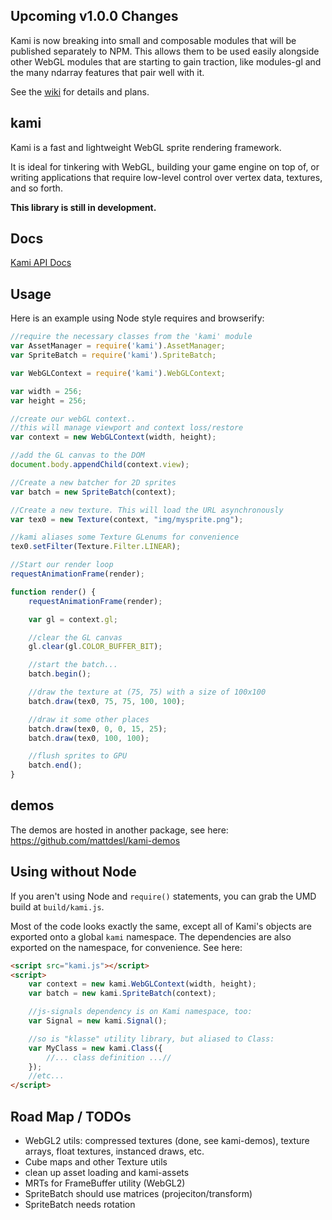 ## Upcoming v1.0.0 Changes

Kami is now breaking into small and composable modules that will be published separately to NPM. This allows them to be used easily alongside other WebGL modules that are starting to gain traction, like modules-gl and the many ndarray features that pair well with it.

See the [wiki](https://github.com/mattdesl/kami/wiki) for details and plans.

## kami

Kami is a fast and lightweight WebGL sprite rendering framework. 

It is ideal for tinkering with WebGL, building your game engine on top of, or writing applications that require low-level control over vertex data, textures, and so forth. 

**This library is still in development.**

## Docs

[Kami API Docs](http://mattdesl.github.io/kami/docs/)

## Usage

Here is an example using Node style requires and browserify:

```javascript
//require the necessary classes from the 'kami' module
var AssetManager = require('kami').AssetManager;
var SpriteBatch = require('kami').SpriteBatch;

var WebGLContext = require('kami').WebGLContext;

var width = 256;
var height = 256;

//create our webGL context..
//this will manage viewport and context loss/restore
var context = new WebGLContext(width, height);

//add the GL canvas to the DOM
document.body.appendChild(context.view);

//Create a new batcher for 2D sprites
var batch = new SpriteBatch(context);

//Create a new texture. This will load the URL asynchronously
var tex0 = new Texture(context, "img/mysprite.png");

//kami aliases some Texture GLenums for convenience
tex0.setFilter(Texture.Filter.LINEAR);

//Start our render loop
requestAnimationFrame(render);

function render() {
	requestAnimationFrame(render);

	var gl = context.gl;

	//clear the GL canvas
	gl.clear(gl.COLOR_BUFFER_BIT);

	//start the batch...
	batch.begin();

	//draw the texture at (75, 75) with a size of 100x100
	batch.draw(tex0, 75, 75, 100, 100);

	//draw it some other places
	batch.draw(tex0, 0, 0, 15, 25);
	batch.draw(tex0, 100, 100);

	//flush sprites to GPU
	batch.end();
}
```

## demos

The demos are hosted in another package, see here:
https://github.com/mattdesl/kami-demos 

## Using without Node

If you aren't using Node and `require()` statements, you can grab the UMD build at `build/kami.js`. 

Most of the code looks exactly the same, except all of Kami's objects are exported onto a global `kami` namespace. The dependencies are also exported on the namespace, for convenience. See here:

```html
<script src="kami.js"></script>
<script>
	var context = new kami.WebGLContext(width, height);
	var batch = new kami.SpriteBatch(context);

	//js-signals dependency is on Kami namespace, too:
	var Signal = new kami.Signal();

	//so is "klasse" utility library, but aliased to Class:
	var MyClass = new kami.Class({
		//... class definition ...//
	});
	//etc...
</script>
```

## Road Map / TODOs

- WebGL2 utils: compressed textures (done, see kami-demos), texture arrays, float textures, instanced draws, etc.
- Cube maps and other Texture utils
- clean up asset loading and kami-assets
- MRTs for FrameBuffer utility (WebGL2)
- SpriteBatch should use matrices (projeciton/transform) 
- SpriteBatch needs rotation